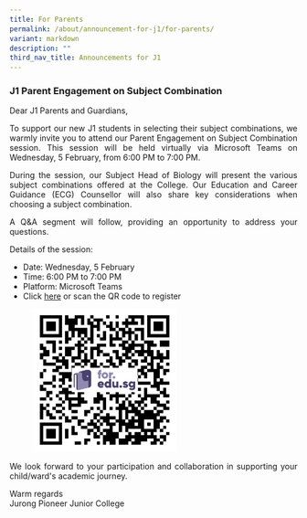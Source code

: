 ```yaml
---
title: For Parents
permalink: /about/announcement-for-j1/for-parents/
variant: markdown
description: ""
third_nav_title: Announcements for J1
---
```

<div align="justify">

<h3>J1 Parent Engagement on Subject Combination</h3>

<p>Dear J1 Parents and Guardians,</p>
<p>To support our new J1 students in selecting their subject combinations, we warmly invite you to attend our Parent Engagement on Subject Combination session. This session will be held virtually via Microsoft Teams on Wednesday, 5 February, from 6:00 PM to 7:00 PM.</p> 
	
<p>During the session, our Subject Head of Biology will present the various subject combinations offered at the College. Our Education and Career Guidance (ECG) Counsellor will also share key considerations when choosing a subject combination.</p>

<p>A Q&amp;A segment will follow, providing an opportunity to address your questions.</p>

<p>Details of the session:</p>
<ul>
<li>Date: Wednesday, 5 February</li>
<li>Time: 6:00 PM to 7:00 PM </li>
<li>Platform: Microsoft Teams</li>
<li>Click <a href="https://for.edu.sg/parentengagement-subjectcombi">here</a> or scan the QR code to register</li></ul>

<p></p><figure style="width:50%; height: auto"><img src="/images/About%20JPJC/Announcements%20for%20J1/Subject_Combi_PES.jpg"></figure><p></p>
	
<p>We look forward to your participation and collaboration in supporting your child/ward's academic journey.</p>

<p> Warm regards<br>
Jurong Pioneer Junior College</p></div>